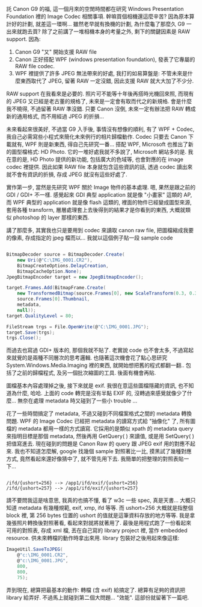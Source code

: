 託 Canon G9 的福, 這一個月來的空閒時間都在研究 Windows Presentation Foundation 裡的 Image Codec 相關事項. 幹嘛買個相機還這麼辛苦? 因為原本算計好的計劃, 就差這一環啊... 雖然老早就有換機的計劃, 為什麼龜了那麼久 G9 一出來就跑去買? 除了之前講了一堆相機本身的考量之外, 剩下的關鍵因素是 RAW support. 因為:

1. Canon G9 "又" 開始支援 RAW file
2. Canon 正好搭配 WPF (windows presentation foundation), 發表了它專屬的 RAW file codec.
3. WPF 裡提供了許多 JPEG 無法帶來的好處, 我打的如易算盤是: 不管未來是什麼東西取代了 JPEG, 留著 RAW 一定沒錯, 因此支援 RAW 就大大加了不少分.

RAW support 在我看來是必要的. 照片可不能等十年後再搭時光機回來照, 而現有的 JPEG 又已經是老古董的規格了, 未來是一定會有取而代之的新規格. 會是什麼我不曉得, 不過留著 RAW 準沒錯. 只要 Canon 沒倒, 未來一定有辦法把 RAW 轉成新的通用格式, 而不用經過 JPEG 的折損...

未來看起來很美好, 不過當 G9 入手後, 事情沒有想像的順利, 有了 WPF + Codec, 我自己必需寫些小程式來簡化未來例行的相片歸檔動作. Codec 只要去 Canon 下載就有, WPF 則是新東西, 得自己先研究一番... 搭配 WPF, Microsoft 也推出了新的圖型檔格式: HD Photo. 它的一堆好處我就不多說了, Microsoft 網站多的是. 我在意的是, HD Photo 提供的新功能, 包括廣大的色域等, 也會對應的在 image codec 裡提供. 因此如果 RAW file 本身就包含這些資訊的話, 透過 codec 讀出來就不會有資訊的折損, 存成 JPEG 就沒有這些好處了.

實作第一步, 當然是先研究 WPF 關於 Image 物件的基本處理. 嗯, 果然是跟之前的 GDI / GDI+ 不一樣. 感覺起來 GDI 典型 application 就是像 "小畫家" 這類的 AP, 而 WPF 典型的 application 就是像 flash 這類的, 裡面的物件已經變成圖型來源, 套用各種 transform, 層層處理套上去後得到的結果才是你看到的東西, 大概就類似 photoshop 的 layer 那樣的東西.

講了那麼多, 其實我也只是要用到 codec 來讀取 canon raw file, 把圖檔縮成我要的像素, 存成指定的 jpeg 檔而以... 我就以這個例子貼一段 sample code

```csharp

BitmapDecoder source = BitmapDecoder.Create(
    new Uri(@"C:\IMG_0001.CR2"),
    BitmapCreateOptions.DelayCreation,
    BitmapCacheOption.None);
JpegBitmapEncoder target = new JpegBitmapEncoder(); 

target.Frames.Add(BitmapFrame.Create(
    new TransformedBitmap(source.Frames[0], new ScaleTransform(0.3, 0.3)),
    source.Frames[0].Thumbnail,
    metadata,
    null)); 
target.QualityLevel = 80; 

FileStream trgs = File.OpenWrite(@"C:\IMG_0001.JPG");
target.Save(trgs);
trgs.Close(); 

```

而過去也寫過 GDI+ 版本的, 那個我就不貼了. 老實說 code 也不會太多, 不過寫起來就覺的是兩種不同層次的思考邏輯. 也隨著這次機會花了點心思研究 System.Windows.Media.Imaging 裡的東西, 就開始想把舊的程式都翻一翻.. 包括了之前的歸檔程式, 及另一個批次縮圖的工具. 後面有機會再貼.

圖檔基本內容處理掉之後, 接下來就是 exif. 我很在意這些圖檔隱藏的資訊, 也不知道為什麼, 哈哈. 上面的 code 轉完是沒有半點 EXIF 的, 沒轉過來感覺就像少了什麼... 無奈在處理 metadata 時又碰到了一些小 trouble ...

花了一些時間搞定了 metadata, 不過又碰到不同檔案格式之間的 metadata 轉換問題. WPF 的 Image Codec 已經把 metadata 的讀寫方式給 "抽像化" 了, 所有圖檔的 metadata 都用一樣的方式讀寫. 它採用的是類似 xpath 的 metadata query 來指明目標是那個 metadata, 然後再用 GetQuery( ) 來讀值, 或是用 SetQuery( ) 把值寫進去. 現在碰到的問題是 Canon Raw 的 query 跟 JPEG exif 用的對應不起來. 我也不知道怎麼解, google 找幾個 sample 對照著比一比, 摸黑試了幾種對應方式, 竟然看起來還好像猜中了, 就不管先用下去. 我簡單的把整理的對照表貼一下...

```

/ifd/{ushort=256} --> /app1/ifd/exif/{ushort=256}
/ifd/{ushort=257} --> /app1/ifd/exif/{ushort=257}

```



請不要問我這是啥意思, 我真的也搞不懂, 看了 w3c 一些 spec, 真是天書... 大概只知道 metadata 有幾種規範, exif, xmp, ifd 等等. 而 ushort=256 大概就是指整個 block 裡, 第 256 bytes 位置的 ushort 的值就是這筆資料存放的地方等等. 我是拿幾張照片轉換後對照著看, 看起來對就將就著用了. 最後是用程式跑了一份看起來可用的對照表, 存成 xml 檔, 丟在自己寫的 library project 裡, 當作 embedded resource. 供未來轉檔的動作時拿出來用. library 包裝好之後用起來像這樣:

```csharp
ImageUtil.SaveToJPEG(
    @"c:\IMG_0001.CR2",
    @"c:\IMG_0001.JPG",
    800,
    800,
    75);
```

弄到現在, 總算把最基本的動作: 轉檔 (含 exif) 給搞定了. 總算有足夠的資訊把 library 給弄好. 不過馬上就碰到第二個大問題... "效能". 這部份就留著下一篇吧.